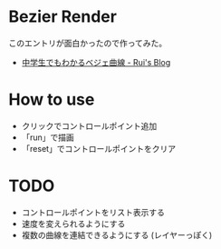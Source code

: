 # Bezier Render

このエントリが面白かったので作ってみた。

 * [中学生でもわかるベジェ曲線 - Rui's Blog](http://ruiueyama.tumblr.com/post/11197882224)

# How to use

 * クリックでコントロールポイント追加
 * 「run」で描画
 * 「reset」でコントロールポイントをクリア

# TODO

 * コントロールポイントをリスト表示する
 * 速度を変えられるようにする
 * 複数の曲線を連結できるようにする (レイヤーっぽく)
